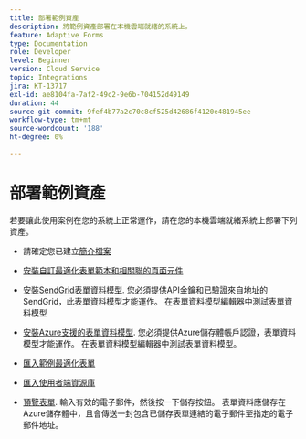 ```yaml
---
title: 部署範例資產
description: 將範例資產部署在本機雲端就緒的系統上。
feature: Adaptive Forms
type: Documentation
role: Developer
level: Beginner
version: Cloud Service
topic: Integrations
jira: KT-13717
exl-id: ae8104fa-7af2-49c2-9e6b-704152d49149
duration: 44
source-git-commit: 9fef4b77a2c70c8cf525d42686f4120e481945ee
workflow-type: tm+mt
source-wordcount: '188'
ht-degree: 0%

---
```


# 部署範例資產

若要讓此使用案例在您的系統上正常運作，請在您的本機雲端就緒系統上部署下列資產。

* 請確定您已建立[簡介檔案](./introduction.md)

* [安裝自訂最適化表單範本和相關聯的頁面元件](./assets/azure-portal-template-page-component.zip)

* [安裝SendGrid表單資料模型](./assets/send-grid-form-data-model.zip). 您必須提供API金鑰和已驗證來自地址的SendGrid，此表單資料模型才能運作。 在表單資料模型編輯器中測試表單資料模型

* [安裝Azure支援的表單資料模型](./assets/azure-storage-fdm.zip). 您必須提供Azure儲存體帳戶認證，表單資料模型才能運作。 在表單資料模型編輯器中測試表單資料模型。

* [匯入範例最適化表單](./assets/credit-applications-af.zip)
* [匯入使用者端資源庫](./assets/client-lib.zip)
* [預覽表單](http://localhost:4502/content/dam/formsanddocuments/azureportalstorage/creditapplications/jcr:content?wcmmode=disabled). 輸入有效的電子郵件，然後按一下儲存按鈕。 表單資料應儲存在Azure儲存體中，且會傳送一封包含已儲存表單連結的電子郵件至指定的電子郵件地址。
